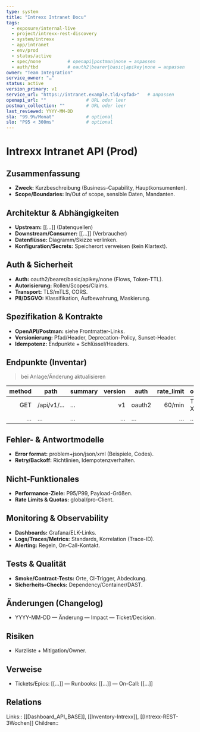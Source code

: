 ```yaml
---
type: system
title: "Intrexx Intranet Docu"
tags:
  - exposure/internal-live
  - project/intrexx-rest-discovery
  - system/intrexx
  - app/intranet
  - env/prod
  - status/active
  - spec/none          # openapi|postman|none → anpassen
  - auth/tbd           # oauth2|bearer|basic|apikey|none → anpassen
owner: "Team Integration"
service_owner: "…"
status: active
version_primary: v1
service_url: "https://intranet.example.tld/<pfad>"   # anpassen
openapi_url: ""               # URL oder leer
postman_collection: ""        # URL oder leer
last_reviewed: YYYY-MM-DD
sla: "99.9%/Monat"            # optional
slo: "P95 < 300ms"            # optional
---
```


# Intrexx Intranet API (Prod)

## Zusammenfassung
- **Zweck:** Kurzbeschreibung (Business-Capability, Hauptkonsumenten).
- **Scope/Boundaries:** In/Out of scope, sensible Daten, Mandanten.

## Architektur & Abhängigkeiten
- **Upstream:** [[…]] (Datenquellen)
- **Downstream/Consumer:** [[…]] (Verbraucher)
- **Datenflüsse:** Diagramm/Skizze verlinken.
- **Konfiguration/Secrets:** Speicherort verweisen (kein Klartext).

## Auth & Sicherheit
- **Auth:** oauth2/bearer/basic/apikey/none (Flows, Token-TTL).
- **Autorisierung:** Rollen/Scopes/Claims.
- **Transport:** TLS/mTLS, CORS.
- **PII/DSGVO:** Klassifikation, Aufbewahrung, Maskierung.

## Spezifikation & Kontrakte
- **OpenAPI/Postman:** siehe Frontmatter-Links.
- **Versionierung:** Pfad/Header, Deprecation-Policy, Sunset-Header.
- **Idempotenz:** Endpunkte + Schlüssel/Headers.

## Endpunkte (Inventar)
> bei Anlage/Änderung aktualisieren

| method | path | summary | version | auth | rate_limit | owner | deprecated | last_tested |
|-------:|------|---------|--------:|------|-----------:|-------|-----------:|-------------|
| GET | /api/v1/... | … | v1 | oauth2 | 60/min | Team X | no | YYYY-MM-DD |
| … | … | … | … | … | … | … | … | … |

## Fehler- & Antwortmodelle
- **Error format:** problem+json/json/xml (Beispiele, Codes).
- **Retry/Backoff:** Richtlinien, Idempotenzverhalten.

## Nicht-Funktionales
- **Performance-Ziele:** P95/P99, Payload-Größen.
- **Rate Limits & Quotas:** global/pro-Client.

## Monitoring & Observability
- **Dashboards:** Grafana/ELK-Links.
- **Logs/Traces/Metrics:** Standards, Korrelation (Trace-ID).
- **Alerting:** Regeln, On-Call-Kontakt.

## Tests & Qualität
- **Smoke/Contract-Tests:** Orte, CI-Trigger, Abdeckung.
- **Sicherheits-Checks:** Dependency/Container/DAST.

## Änderungen (Changelog)
- YYYY-MM-DD — Änderung — Impact — Ticket/Decision.

## Risiken
- Kurzliste + Mitigation/Owner.

## Verweise
- Tickets/Epics: [[…]]  — Runbooks: [[…]] — On-Call: [[…]]

## Relations
Links:: [[Dashboard_API_BASE]], [[Inventory-Intrexx]], [[Intrexx-REST-3Wochen]]
Children:: <!-- hier später gezielt Dossiers/Endpoints verlinken -->
